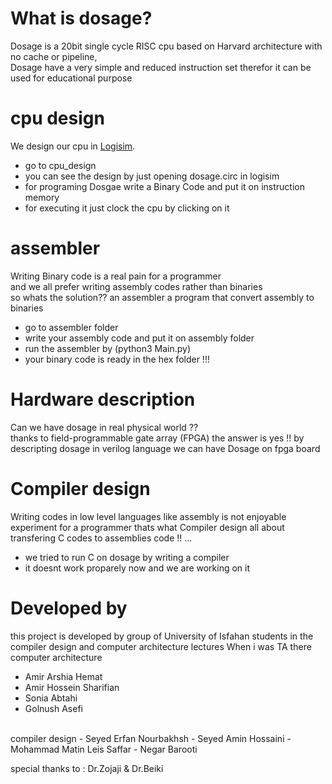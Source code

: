 # What is dosage?
Dosage is a 20bit single cycle RISC cpu based on Harvard architecture with no cache or pipeline, <br />
Dosage have a very simple and reduced instruction set therefor it can be used for educational purpose  <br />

# cpu design
We design our cpu in [Logisim](https://sourceforge.net/projects/circuit/). <br />
- go to cpu_design
- you can see the design by just opening dosage.circ in logisim
- for programing Dosgae write a Binary Code and put it on instruction memory
- for executing it just clock the cpu by clicking on it

# assembler
Writing Binary code is a real pain for a programmer <br />
and we all prefer writing assembly codes rather than binaries <br />
so whats the solution?? an assembler a program that convert assembly to binaries <br />
- go to assembler folder
- write your assembly code and put it on assembly folder
- run the assembler by (python3 Main.py)
- your binary code is ready in the hex folder !!!

# Hardware description
Can we have dosage in real physical world ?? <br />
thanks to field-programmable gate array (FPGA) the answer is yes !!
by descripting dosage in verilog language we can have Dosage on fpga board

# Compiler design
Writing codes in low level languages like assembly is not enjoyable experiment for a programmer
thats what Compiler design all about transfering C codes to assemblies code !! ...
- we tried to run C on dosage by writing a compiler
- it doesnt work proparely now and we are working on it

# Developed by
this project is developed by group of University of Isfahan students in the compiler design and computer architecture lectures 
When i was TA there <br />
computer architecture 
- Amir Arshia Hemat
- Amir Hossein Sharifian
- Sonia Abtahi
- Golnush Asefi
<br />
compiler design
- Seyed Erfan Nourbakhsh 
- Seyed Amin Hossaini
- Mohammad Matin Leis Saffar 
- Negar Barooti 

special thanks to : Dr.Zojaji & Dr.Beiki
